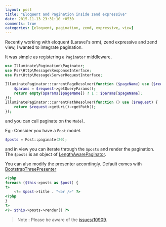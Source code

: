 ```yaml
---
layout: post
title: "Eloquent and Pagination inside zend expressive"
date: 2015-11-13 23:31:10 +0530
comments: true
categories: [eloquent, pagination, zend, expressive, view]
---
```


Recently working with eloquent (Laravel's orm), zend expressive and zend view,
I wanted to integrate pagination.

It was simple as registering a `Paginator` middleware.

```php
use Illuminate\Pagination\Paginator;
use Psr\Http\Message\ResponseInterface;
use Psr\Http\Message\ServerRequestInterface;

IlluminatePaginator::currentPageResolver(function ($pageName) use ($request) {
    $params = $request->getQueryParams();
    return empty($params[$pageName]) ? 1 : $params[$pageName];
});
IlluminatePaginator::currentPathResolver(function () use ($request) {
    return $request->getUri()->getPath();
});
```

and you can call paginate on the `Model`.

Eg : Consider you have a `Post` model.

```php
$posts = Post::paginate(20);
```

and in view you can iterate through the `$posts` and render the pagination.
The `$posts` is an object of [LengthAwarePaginator](http://laravel.com/api/5.0/Illuminate/Pagination/LengthAwarePaginator.html).

You can also modify the presenter accordingly. Default comes with  [BootstrapThreePresenter](http://laravel.com/api/5.0/Illuminate/Pagination/BootstrapThreePresenter.html)


```php
<?php
foreach ($this->posts as $post) {
?>
    <?= $post->title . "<br />" ?>
<?php
}
?>
<?= $this->posts->render() ?>
```

> Note : Please be aware of the [issues/10909](https://github.com/laravel/framework/issues/10909).
